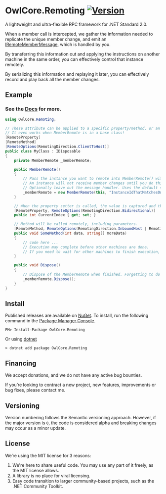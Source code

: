 # OwlCore.Remoting [![Version](https://img.shields.io/nuget/v/OwlCore.Remoting.svg)](https://www.nuget.org/packages/OwlCore.Remoting)

A lightweight and ultra-flexible RPC framework for .NET Standard 2.0.

When a member call is intercepted, we gather the information needed to replicate the unique member change, and emit an [IRemoteMemberMessage](src/Transfer/Messages/IRemoteMemberMessage.cs), which is handled by you.

By transferring this information out and applying the instructions on another machine in the same order, you can effectively control that instance remotely.

By serializing this information and replaying it later, you can effectively record and play back all the member changes.

## Example
### See the [Docs](./docs) for more.

```csharp
using OwlCore.Remoting;

// These attribute can be applied to a specific property/method, or an entire class.
// It even works when MemberRemote is in a base class!
[RemoteProperty]
[RemoteMethod]
[RemoteOptions(RemotingDirection.ClientToHost)]
public class MyClass : IDisposable
{
    private MemberRemote _memberRemote;

    public MemberRemote()
    {
        // Pass the instance you want to remote into MemberRemote() with an ID that is identical on both machines for that instance.
        // An instance will not receive member changes until you do this.
        // Optionally leave out the message handler. Uses the default set by MemberRemote.SetDefaultMessageHandler(handler);
        _memberRemote = new MemberRemote(this, "InstanceIdThatMatchesOnBothMachines", myMessageHandler);
    }

    // When the property setter is called, the value is captured and the property setter is invoked remotely.
    [RemoteProperty, RemoteOptions(RemotingDirection.Bidirectional)] 
    public int CurrentIndex { get; set; }

    // Method will be called remotely, including parameters.
    [RemoteMethod, RemoteOptions(RemotingDirection.InboundHost | RemotingDirection.Outbound)] 
    public void SomeMethod(int data, string[] moreData)
    {
        // code here ...
        // Execution may complete before other machines are done. 
        // If you need to wait for other machines to finish execution, use the _memberRemote.RemoteWaitAsync() and _memberRemote.RemoteReleaseAsync() extension methods.
    }

    public void Dispose()
    {
        // Dispose of the MemberRemote when finished. Forgetting to do this WILL result in a memory leak.
        _memberRemote.Dispose();
    }
}
```

## Install

Published releases are available on [NuGet](https://www.nuget.org/packages/OwlCore.Remoting). To install, run the following command in the [Package Manager Console](https://docs.nuget.org/docs/start-here/using-the-package-manager-console).

    PM> Install-Package OwlCore.Remoting
    
Or using [dotnet](https://docs.microsoft.com/en-us/dotnet/core/tools/dotnet)

    > dotnet add package OwlCore.Remoting

## Financing

We accept donations, and we do not have any active bug bounties.

If you’re looking to contract a new project, new features, improvements or bug fixes, please contact me.

## Versioning

Version numbering follows the Semantic versioning approach. However, if the major version is `0`, the code is considered alpha and breaking changes may occur as a minor update.

## License

We’re using the MIT license for 3 reasons:
1. We're here to share useful code. You may use any part of it freely, as the MIT license allows. 
2. A library is no place for viral licensing.
3. Easy code transition to larger community-based projects, such as the .NET Community Toolkit.

